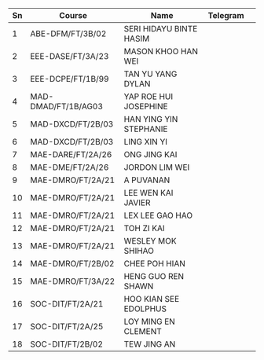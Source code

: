 |Sn |Course          |Name                     |Telegram | |
|---|----------------|-------------------------|---------|-|
| 1 |ABE-DFM/FT/3B/02|SERI HIDAYU BINTE HASIM  | | |
| 2 |EEE-DASE/FT/3A/23|MASON KHOO HAN WEI  | | |
| 3 |EEE-DCPE/FT/1B/99|TAN YU YANG DYLAN | | |
| 4 |MAD-DMAD/FT/1B/AG03|YAP ROE HUI JOSEPHINE  | | |
| 5 |MAD-DXCD/FT/2B/03|HAN YING YIN STEPHANIE  | | |
| 6 |MAD-DXCD/FT/2B/03|LING XIN YI  | | |
| 7 |MAE-DARE/FT/2A/26|ONG JING KAI  | | |
| 8 |MAE-DME/FT/2A/26|JORDON LIM WEI  | | |
| 9 |MAE-DMRO/FT/2A/21|A PUVANAN  | | |
| 10 |MAE-DMRO/FT/2A/21|LEE WEN KAI JAVIER  | | |
| 11 |MAE-DMRO/FT/2A/21|LEX LEE GAO HAO  | | |
| 12 |MAE-DMRO/FT/2A/21|TOH ZI KAI  | | |
| 13 |MAE-DMRO/FT/2A/21|WESLEY MOK SHIHAO  | | |
| 14 |MAE-DMRO/FT/2B/02|CHEE POH HIAN  | | |
| 15 |MAE-DMRO/FT/3A/22|HENG GUO REN SHAWN  | | |
| 16 |SOC-DIT/FT/2A/21|HOO KIAN SEE EDOLPHUS  | | |
| 17 |SOC-DIT/FT/2A/25|LOY MING EN CLEMENT  | | |
| 18 |SOC-DIT/FT/2B/02|TEW JING AN  | | |
